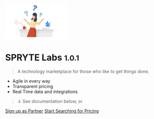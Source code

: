 <!-- _coverpage.md -->

![logo](_media/Spryte-Docs-w200.png)

# SPRYTE Labs <small>1.0.1</small>

> A technology marketplace for those who like to get things done.

- Agile in every way
- Transparent pricing
- Real Time data and integrations

> &#8595; See documentation below, or


[Sign up as Partner](https://partners.sprytelabs.com)
[Start Searching for Pricing](https://www.sprytelabs.com/)